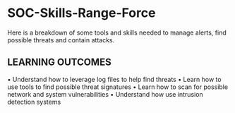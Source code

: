 # SOC-Skills-Range-Force
Here is a breakdown of some tools and skills needed to manage alerts, find possible threats and contain attacks. 

## LEARNING OUTCOMES

• Understand how to leverage log files to help find threats
• Learn how to use tools to find possible threat signatures
• Learn how to scan for possible network and system vulnerabilities
• Understand how use intrusion detection systems

